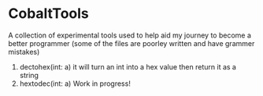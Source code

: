 # CobaltTools
A collection of experimental tools used to help aid my journey to become a better programmer
(some of the files are poorley written and have grammer mistakes)


1. dectohex(int: a)
   it will turn an int into a hex value then return it as a string
2. hextodec(int: a)
   Work in progress!
